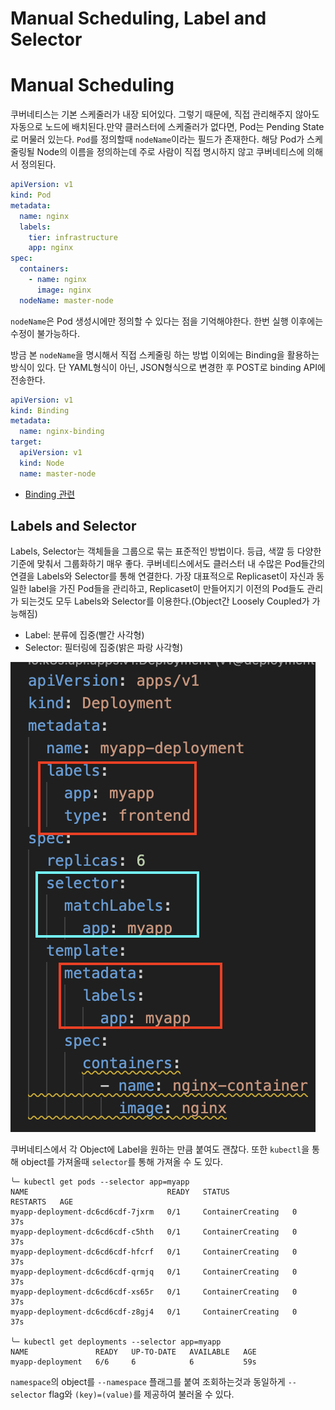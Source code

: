 # Manual Scheduling, Label and Selector

# Manual Scheduling

쿠버네티스는 기본 스케줄러가 내장 되어있다. 그렇기 때문에, 직접 관리해주지 않아도 자동으로 노드에 배치된다.만약 클러스터에 스케줄러가 없다면, Pod는 Pending State로 머물러 있는다.
`Pod`를 정의할때 `nodeName`이라는 필드가 존재한다. 해당 Pod가 스케줄링될 Node의 이름을 정의하는데 주로 사람이 직접 명시하지 않고 쿠버네티스에 의해서 정의된다.

```yaml
apiVersion: v1
kind: Pod
metadata:
  name: nginx
  labels:
    tier: infrastructure
    app: nginx
spec:
  containers:
    - name: nginx
      image: nginx
  nodeName: master-node
```

`nodeName`은 Pod 생성시에만 정의할 수 있다는 점을 기억해야한다. 한번 실행 이후에는 수정이 불가능하다.

방금 본 `nodeName`을 명시해서 직접 스케줄링 하는 방법 이외에는 Binding을 활용하는 방식이 있다. 단 YAML형식이 아닌, JSON형식으로 변경한 후 POST로 binding API에 전송한다.

```yaml
apiVersion: v1
kind: Binding
metadata:
  name: nginx-binding
target:
  apiVersion: v1
  kind: Node
  name: master-node
```

- [Binding 관련](https://www.pulumi.com/registry/packages/kubernetes/api-docs/core/v1/binding/)

## Labels and Selector

Labels, Selector는 객체들을 그룹으로 묶는 표준적인 방법이다. 등급, 색깔 등 다양한 기준에 맞춰서 그룹화하기 매우 좋다. 쿠버네티스에서도 클러스터 내 수많은 Pod들간의 연결을 Labels와 Selector를 통해 연결한다. 가장 대표적으로 Replicaset이 자신과 동일한 label을 가진 Pod들을 관리하고, Replicaset이 만들어지기 이전의 Pod들도 관리가 되는것도 모두 Labels와 Selector를 이용한다.(Object간 Loosely Coupled가 가능해짐)

- Label: 분류에 집중(빨간 사각형)
- Selector: 필터링에 집중(밝은 파랑 사각형)

![img](./img/1.png)

쿠버네티스에서 각 Object에 Label을 원하는 만큼 붙여도 괜찮다. 또한 `kubectl`을 통해 object를 가져올때 `selector`를 통해 가져올 수 도 있다.

```
╰─ kubectl get pods --selector app=myapp
NAME                               READY   STATUS              RESTARTS   AGE
myapp-deployment-dc6cd6cdf-7jxrm   0/1     ContainerCreating   0          37s
myapp-deployment-dc6cd6cdf-c5hth   0/1     ContainerCreating   0          37s
myapp-deployment-dc6cd6cdf-hfcrf   0/1     ContainerCreating   0          37s
myapp-deployment-dc6cd6cdf-qrmjq   0/1     ContainerCreating   0          37s
myapp-deployment-dc6cd6cdf-xs65r   0/1     ContainerCreating   0          37s
myapp-deployment-dc6cd6cdf-z8gj4   0/1     ContainerCreating   0          37s

╰─ kubectl get deployments --selector app=myapp
NAME               READY   UP-TO-DATE   AVAILABLE   AGE
myapp-deployment   6/6     6            6           59s
```

`namespace`의 object를 `--namespace` 플래그를 붙여 조회하는것과 동일하게 `--selector` flag와 `(key)=(value)`를 제공하여 불러올 수 있다.
